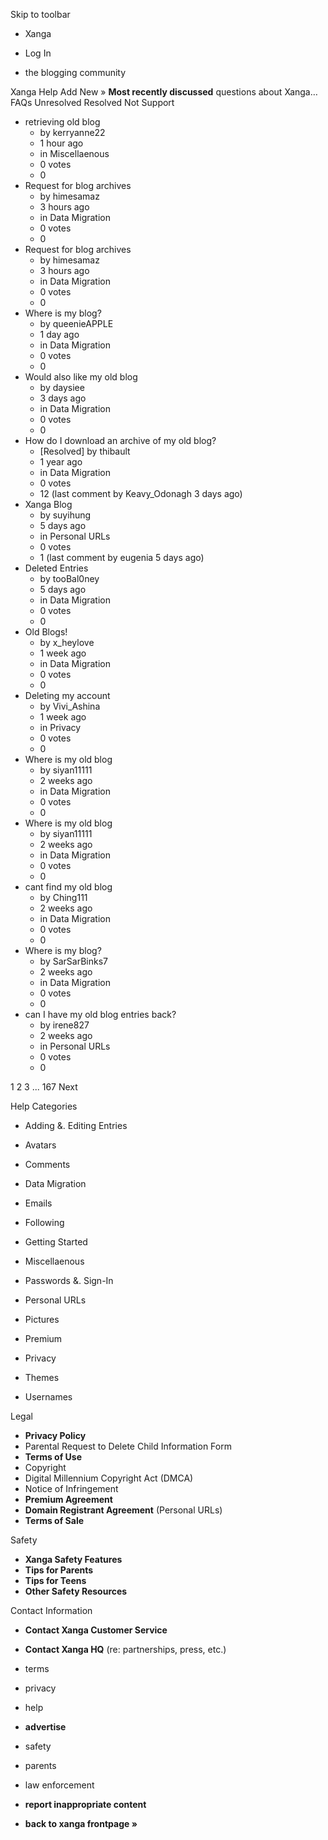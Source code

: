 Skip to toolbar

*   Xanga

*   Log In

*   the blogging community

Xanga Help Add New » **Most recently discussed** questions about Xanga… FAQs Unresolved Resolved Not Support

*   retrieving old blog
    *   by kerryanne22
    *   1 hour ago
    *   in Miscellaenous
    *   0 votes
    *   0
*   Request for blog archives
    *   by himesamaz
    *   3 hours ago
    *   in Data Migration
    *   0 votes
    *   0
*   Request for blog archives
    *   by himesamaz
    *   3 hours ago
    *   in Data Migration
    *   0 votes
    *   0
*   Where is my blog?
    *   by queenieAPPLE
    *   1 day ago
    *   in Data Migration
    *   0 votes
    *   0
*   Would also like my old blog
    *   by daysiee
    *   3 days ago
    *   in Data Migration
    *   0 votes
    *   0
*   How do I download an archive of my old blog?
    *   \[Resolved\] by thibault
    *   1 year ago
    *   in Data Migration
    *   0 votes
    *   12 (last comment by Keavy\_Odonagh 3 days ago)
*   Xanga Blog
    *   by suyihung
    *   5 days ago
    *   in Personal URLs
    *   0 votes
    *   1 (last comment by eugenia 5 days ago)
*   Deleted Entries
    *   by tooBal0ney
    *   5 days ago
    *   in Data Migration
    *   0 votes
    *   0
*   Old Blogs!
    *   by x\_heylove
    *   1 week ago
    *   in Data Migration
    *   0 votes
    *   0
*   Deleting my account
    *   by Vivi\_Ashina
    *   1 week ago
    *   in Privacy
    *   0 votes
    *   0
*   Where is my old blog
    *   by siyan11111
    *   2 weeks ago
    *   in Data Migration
    *   0 votes
    *   0
*   Where is my old blog
    *   by siyan11111
    *   2 weeks ago
    *   in Data Migration
    *   0 votes
    *   0
*   cant find my old blog
    *   by Ching111
    *   2 weeks ago
    *   in Data Migration
    *   0 votes
    *   0
*   Where is my blog?
    *   by SarSarBinks7
    *   2 weeks ago
    *   in Data Migration
    *   0 votes
    *   0
*   can I have my old blog entries back?
    *   by irene827
    *   2 weeks ago
    *   in Personal URLs
    *   0 votes
    *   0

1 2 3 ... 167 Next

Help Categories

*   Adding &. Editing Entries
*   Avatars
*   Comments
*   Data Migration
*   Emails
*   Following
*   Getting Started
*   Miscellaenous

*   Passwords &. Sign-In
*   Personal URLs
*   Pictures
*   Premium
*   Privacy
*   Themes
*   Usernames

Legal

*   **Privacy Policy**
*   Parental Request to Delete Child Information Form
*   **Terms of Use**
*   Copyright
*   Digital Millennium Copyright Act (DMCA)
*   Notice of Infringement
*   **Premium Agreement**
*   **Domain Registrant Agreement** (Personal URLs)
*   **Terms of Sale**

Safety

*   **Xanga Safety Features**
*   **Tips for Parents**
*   **Tips for Teens**
*   **Other Safety Resources**

Contact Information

*   **Contact Xanga Customer Service**
*   **Contact Xanga HQ** (re: partnerships, press, etc.)

*   terms
*   privacy
*   help
*   **advertise**

*   safety
*   parents
*   law enforcement
*   **report inappropriate content**

*   **back to xanga frontpage »**